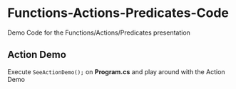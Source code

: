 # Functions-Actions-Predicates-Code
Demo Code for the Functions/Actions/Predicates presentation

## Action Demo
Execute `SeeActionDemo();` on **Program.cs** and play around with the Action Demo
